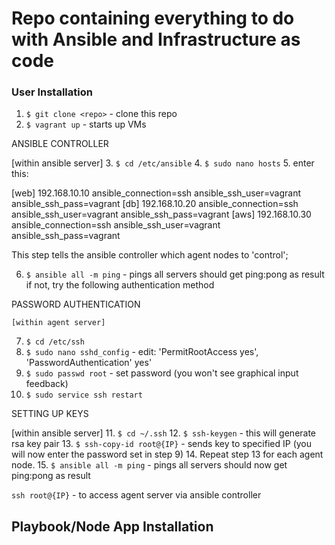 # Repo containing everything to do with Ansible and Infrastructure as code

### User Installation

1. `$ git clone <repo>` - clone this repo
2. `$ vagrant up` - starts up VMs

ANSIBLE CONTROLLER

  [within ansible server]
  3. `$ cd /etc/ansible`
  4. `$ sudo nano hosts`
  5. enter this:

  [web]
  192.168.10.10 ansible_connection=ssh ansible_ssh_user=vagrant ansible_ssh_pass=vagrant
  [db]
  192.168.10.20 ansible_connection=ssh ansible_ssh_user=vagrant ansible_ssh_pass=vagrant
  [aws]
  192.168.10.30 ansible_connection=ssh ansible_ssh_user=vagrant ansible_ssh_pass=vagrant

  This step tells the ansible controller which agent nodes to 'control';

  6. `$ ansible all -m ping` - pings all servers
    should get ping:pong as result
    if not, try the following authentication method

PASSWORD AUTHENTICATION

    [within agent server]
  7. `$ cd /etc/ssh`
  8. `$ sudo nano sshd_config` - edit: 'PermitRootAccess yes', 'PasswordAuthentication' yes'
  9. `$ sudo passwd root` - set password
    (you won't see graphical input feedback)
  10. `$ sudo service ssh restart`

SETTING UP KEYS

   [within ansible server]
  11. `$ cd ~/.ssh`
  12. `$ ssh-keygen` - this will generate rsa key pair
  13. `$ ssh-copy-id root@{IP}` - sends key to specified IP
      (you will now enter the password set in step 9)
  14. Repeat step 13 for each agent node.
  15. `$ ansible all -m ping` - pings all servers
    should now get ping:pong as result

   `ssh root@{IP}` - to access agent server via ansible controller

## Playbook/Node App Installation
